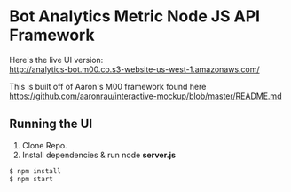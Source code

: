 # Bot Analytics Metric Node JS API Framework

Here's the live UI version: <br/>
http://analytics-bot.m00.co.s3-website-us-west-1.amazonaws.com/

This is built off of Aaron's M00 framework found here <br/>
https://github.com/aaronrau/interactive-mockup/blob/master/README.md

Running the UI 
---------------
1. Clone Repo.
2. Install dependencies & run node **server.js** 

```
$ npm install
$ npm start
```
